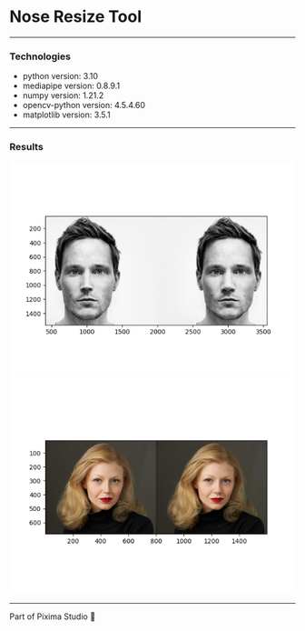 # Nose Resize Tool

___

### Technologies

* python version: 3.10
* mediapipe version: 0.8.9.1
* numpy version: 1.21.2
* opencv-python version: 4.5.4.60
* matplotlib version: 3.5.1

___

### Results

![Man](Results/man_nose_edit.png)
![woman](Results/woman_nose_edit.png)
___
Part of Pixima Studio :yellow_heart:
